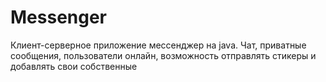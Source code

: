 # Messenger
Клиент-серверное приложение мессенджер на java. Чат, приватные сообщения, пользователи онлайн, возможность отправлять стикеры и добавлять свои собственные
